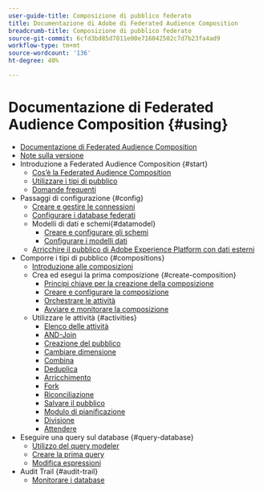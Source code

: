 ```yaml
---
user-guide-title: Composizione di pubblico federato
title: Documentazione di Adobe di Federated Audience Composition
breadcrumb-title: Composizione di pubblico federato
source-git-commit: 6cfd3bd85d7811e00e716042502c7d7b23fa4ad9
workflow-type: tm+mt
source-wordcount: '136'
ht-degree: 40%

---
```



# Documentazione di Federated Audience Composition {#using}

+ [Documentazione di Federated Audience Composition](home.md)
+ [Note sulla versione](start/release-notes.md)
+ Introduzione a Federated Audience Composition {#start}
   + [Cos’è la Federated Audience Composition](start/get-started.md)
   + [Utilizzare i tipi di pubblico](start/audiences.md)
   + [Domande frequenti](start/faq.md)
+ Passaggi di configurazione {#config}
   + [Creare e gestire le connessioni](connections/connections.md)
   + [Configurare i database federati](connections/federated-db.md)
   + Modelli di dati e schemi{#datamodel}
      + [Creare e configurare gli schemi](customer/schemas.md)
      + [Configurare i modelli dati](data-management/gs-models.md)
   + [Arricchire il pubblico di Adobe Experience Platform con dati esterni](connections/destinations.md)
+ Comporre i tipi di pubblico {#compositions}
   + [Introduzione alle composizioni](compositions/gs-compositions.md)
   + Crea ed esegui la prima composizione {#create-composition}
      + [Principi chiave per la creazione della composizione](compositions/gs-composition-creation.md)
      + [Creare e configurare la composizione](compositions/create-composition.md)
      + [Orchestrare le attività](compositions/orchestrate-activities.md)
      + [Avviare e monitorare la composizione](compositions/start-monitor-composition.md)
   + Utilizzare le attività {#activities}
      + [Elenco delle attività](compositions/activities/about-activities.md)
      + [AND-Join](compositions/activities/and-join.md)
      + [Creazione del pubblico](compositions/activities/build-audience.md)
      + [Cambiare dimensione](compositions/activities/change-dimension.md)
      + [Combina](compositions/activities/combine.md)
      + [Deduplica](compositions/activities/deduplication.md)
      + [Arricchimento](compositions/activities/enrichment.md)
      + [Fork](compositions/activities/fork.md)
      + [Riconciliazione](compositions/activities/reconciliation.md)
      + [Salvare il pubblico](compositions/activities/save-audience.md)
      + [Modulo di pianificazione](compositions/activities/scheduler.md)
      + [Divisione](compositions/activities/split.md)
      + [Attendere](compositions/activities/wait.md)
+ Eseguire una query sul database {#query-database}
   + [Utilizzo del query modeler](query/query-modeler-overview.md)
   + [Creare la prima query](query/build-query.md)
   + [Modifica espressioni](query/expression-editor.md)
+ Audit Trail {#audit-trail}
   + [Monitorare i database](admin/audit-trail.md)
